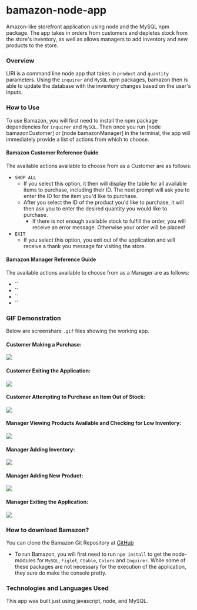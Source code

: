 # bamazon-node-app
Amazon-like storefront application using node and the MySQL npm package. The app takes in orders from customers and depletes stock from the store's inventory, as well as allows managers to add inventory and new products to the store.

### Overview
LIRI is a command line node app that takes in  `product` and `quantity` parameters. Using the `inquirer` and `MySQL` npm packages, bamazon then is able to update the database with the inventory changes based on the user's inputs.

### How to Use
To use Bamazon, you will first need to install the npm package dependencies for `inquirer` and `MySQL`. Then once you run [node bamazonCustomer] or [node bamazonManager] in the terminal, the app will immediately provide a list of actions from which to choose.

#### Bamazon Customer Reference Guide
The available actions available to choose from as a Customer are as follows:
* `SHOP ALL`
    * If you select this option, it then will display the table for all available items to purchase, including their ID. The next prompt will ask you to enter the ID for the item you'd like to purchase.
    * After you select the ID of the product you'd like to purchase, it will then ask you to enter the desired quantity you would like to purchase.
        * If there is not enough available stock to fulfill the order, you will receive an error message. Otherwise your order will be placed!
* `EXIT`
    * If you select this option, you exit out of the application and will receive a thank you message for visiting the store.

#### Bamazon Manager Reference Guide
The available actions available to choose from as a Manager are as follows:
* ``
* ``
* ``
* ``


            
        
### GIF Demonstration
Below are screenshare `.gif` files showing the working app.

#### Customer Making a Purchase:
![](customerPurchase.gif)

#### Customer Exiting the Application:
![](customerExit.gif)

#### Customer Attempting to Purchase an Item Out of Stock:
![](customerLowInventory.gif)

#### Manager Viewing Products Available and Checking for Low Inventory:
![](managerViewAndLowInv.gif)

#### Manager Adding Inventory:
![](managerAddInv.gif)

#### Manager Adding New Product:
![](managerAddProduct.gif)

#### Manager Exiting the Application:
![](managerExit.gif)

### How to download Bamazon?
You can clone the Bamazon Git Repository at [GitHub](https://github.com/k-lord/bamazon)
* To run Bamazon, you will first need to run `npm install` to get the node-modules for `MySQL`, `Figlet`, `Ctable`, `Colors` and `Inquirer`. While some of these packages are not necessary for the execution of the application, they sure do make the console pretty.


### Technologies and Languages Used
This app was built just using javascript, node, and MySQL.